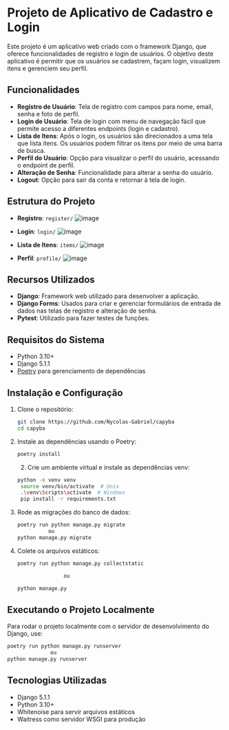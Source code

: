 # Projeto de Aplicativo de Cadastro e Login

Este projeto é um aplicativo web criado com o framework Django, que oferece funcionalidades de registro e login de usuários. O objetivo deste aplicativo é permitir que os usuários se cadastrem, façam login, visualizem itens e gerenciem seu perfil.

## Funcionalidades

- **Registro de Usuário**: Tela de registro com campos para nome, email, senha e foto de perfil.
- **Login de Usuário**: Tela de login com menu de navegação fácil que permite acesso a diferentes endpoints (login e cadastro).
- **Lista de Itens**: Após o login, os usuários são direcionados a uma tela que lista itens. Os usuários podem filtrar os itens por meio de uma barra de busca.
- **Perfil do Usuário**: Opção para visualizar o perfil do usuário, acessando o endpoint de perfil.
- **Alteração de Senha**: Funcionalidade para alterar a senha do usuário.
- **Logout**: Opção para sair da conta e retornar à tela de login.

## Estrutura do Projeto

- **Registro**: `register/`
  ![image](https://github.com/user-attachments/assets/20874d47-da3f-49b9-b125-4651f4821f40)

- **Login**: `login/`
  ![image](https://github.com/user-attachments/assets/ca0b1502-3778-41d6-be35-165c5ca2749f)

- **Lista de Itens**: `items/`
  ![image](https://github.com/user-attachments/assets/afab779b-fb03-4761-a10f-484405e1c140)

- **Perfil**: `profile/`
![image](https://github.com/user-attachments/assets/809364de-1a7f-411b-b279-57ed67a26faa)

## Recursos Utilizados

- **Django**: Framework web utilizado para desenvolver a aplicação.
- **Django Forms**: Usados para criar e gerenciar formulários de entrada de dados nas telas de registro e alteração de senha.
- **Pytest**: Utilizado para fazer testes de funções.

## Requisitos do Sistema

- Python 3.10+
- Django 5.1.1
- [Poetry](https://python-poetry.org/) para gerenciamento de dependências

## Instalação e Configuração

1. Clone o repositório:
   ```bash
   git clone https://github.com/Nycolas-Gabriel/capyba
   cd capyba
   ```

2. Instale as dependências usando o Poetry:
   ```bash
   poetry install
   ```
   2. Crie um ambiente virtual e instale as dependências venv:
   ```bash
   python -m venv venv
    source venv/bin/activate  # Unix
    .\venv\Scripts\activate  # Windows
    pip install -r requirements.txt

   ```

3. Rode as migrações do banco de dados:
   ```bash
   poetry run python manage.py migrate
             ou
   python manage.py migrate
   ```

4. Colete os arquivos estáticos:
   ```bash
   poetry run python manage.py collectstatic

                  ou

   python manage.py 
   ```

## Executando o Projeto Localmente

Para rodar o projeto localmente com o servidor de desenvolvimento do Django, use:

```bash
poetry run python manage.py runserver
              ou
python manage.py runserver
```

## Tecnologias Utilizadas

- Django 5.1.1
- Python 3.10+
- Whitenoise para servir arquivos estáticos
- Waitress como servidor WSGI para produção
